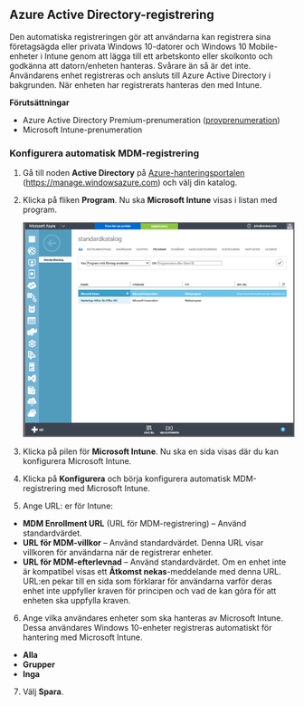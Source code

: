 ## Azure Active Directory-registrering

Den automatiska registreringen gör att användarna kan registrera sina företagsägda eller privata Windows 10-datorer och Windows 10 Mobile-enheter i Intune genom att lägga till ett arbetskonto eller skolkonto och godkänna att datorn/enheten hanteras. Svårare än så är det inte. Användarens enhet registreras och ansluts till Azure Active Directory i bakgrunden. När enheten har registrerats hanteras den med Intune.

**Förutsättningar**
- Azure Active Directory Premium-prenumeration ([provprenumeration](http://go.microsoft.com/fwlink/?LinkID=816845))
- Microsoft Intune-prenumeration


### Konfigurera automatisk MDM-registrering

1. Gå till noden **Active Directory** på [Azure-hanteringsportalen](https://manage.windowsazure.com) (https://manage.windowsazure.com) och välj din katalog.

2. Klicka på fliken **Program**. Nu ska **Microsoft Intune** visas i listan med program.

    ![Azure AD-appar med Microsoft Intune](../media/aad-intune-app.png)

3. Klicka på pilen för **Microsoft Intune**. Nu ska en sida visas där du kan konfigurera Microsoft Intune.

4. Klicka på **Konfigurera** och börja konfigurera automatisk MDM-registrering med Microsoft Intune.

5. Ange URL: er för Intune:

  - **MDM Enrollment URL** (URL för MDM-registrering) – Använd standardvärdet.
  - **URL för MDM-villkor** – Använd standardvärdet. Denna URL visar villkoren för användarna när de registrerar enheter.
  - **URL för MDM-efterlevnad** – Använd standardvärdet. Om en enhet inte är kompatibel visas ett **Åtkomst nekas**-meddelande med denna URL. URL:en pekar till en sida som förklarar för användarna varför deras enhet inte uppfyller kraven för principen och vad de kan göra för att enheten ska uppfylla kraven.

6.  Ange vilka användares enheter som ska hanteras av Microsoft Intune. Dessa användares Windows 10-enheter registreras automatiskt för hantering med Microsoft Intune.

  - **Alla**
  - **Grupper**
  - **Inga**

7. Välj **Spara**.


<!--HONumber=Oct16_HO2-->


